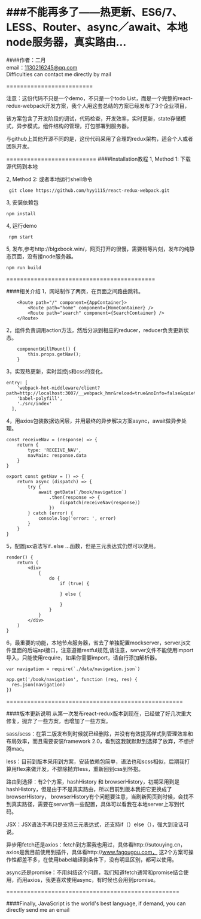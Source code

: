 ###不能再多了——热更新、ES6/7、LESS、Router、async／await、本地node服务器，真实路由...
==========================================

####作者：二月  
email：1130216245@qq.com  
Difficulties can contact me directly by mail

=========================

注意：这份代码不只是一个demo，不只是一个todo List，而是一个完整的react-redux-webpack开发方案，我个人用这套总结的方案已经发布了3个企业项目，

该方案包含了开发阶段的调试，代码检查，开发效率，实时更新，state存储模式，异步模式，组件结构的管理，打包部署到服务器。

与github上其他开源不同的是，这份代码采用了合理的redux架构，适合个人或者团队开发。

==========================
####Installation教程
1, Method 1: 下载源代码到本地  

2, Method 2: 或者本地运行shell命令  
```
 git clone https://github.com/hyy1115/react-redux-webpack.git
```
 
3, 安装依赖包
```
npm install
```

4, 运行demo
   ```
    npm start
   ```

5, 发布,参考http://blgxbook.win/，网页打开的很慢，需要稍等片刻，发布的纯静态页面，没有接node服务器。
```
npm run build
```

===========================================

####相关介绍
1，网站制作了两页，在页面之间路由跳转。  
```
    <Route path="/" component={AppContainer}>
        <Route path="home" component={HomeContainer} />
        <Route path="search" component={SearchContainer} />
    </Route>
```

2，组件负责调用action方法，然后分派到相应的reducer，reducer负责更新状态。  
```
    componentWillMount() {
        this.props.getNav();
    }
```

3，实现热更新，实时监控js和css的变化。  
```
entry: [
    'webpack-hot-middleware/client?path=http://localhost:3007/__webpack_hmr&reload=true&noInfo=false&quiet=false',
    'babel-polyfill',
    './src/index'
  ],
```

4，用axios包装数据访问层，并用最终的异步解决方案async，await做异步处理。  
```
const receiveNav = (response) => {
    return {
        type: 'RECEIVE_NAV',
        navMain: response.data
    }
}

export const getNav = () => {
    return async (dispatch) => {
        try {
            await getData(`/book/navigation`)
                .then(response => {
                    dispatch(receiveNav(response))
                })
        } catch (error) {
            console.log('error: ', error)
        }
    }
}
```

5，配置jsx语法写if..else ...函数，但是三元表达式仍然可以使用。  
```
render() {
    return (
        <div>
            {
                do {
                    if (true) {
                        
                    } else {
                    
                    }
                }
            }
        </div>
    )
}
```

6，最重要的功能，本地节点服务器，省去了单独配置mockserver，server.js文件里面的后端api接口，注意遵循restful规范,请注意，server文件不能使用import导入，只能使用require，如果你需要import，请自行添加解析器。
```
var navigation = require(`./data/navigation.json`)

app.get('/book/navigation', function (req, res) {
  res.json(navigation)
})
```

===================================================

####版本更新说明
从第一次发布react-redux版本到现在，已经做了好几次重大修复，抛弃了一些方案，也增加了一些方案。

sass/scss：在第二版发布到时候就已经删除，并没有有效提高样式到管理效率和布局效率，而且需要安装framework 2.0，看到这我就默默到选择了放弃，不想折腾mac。

less：目前到版本采用到方案，安装依赖包简单，语法也和scss相似，后期我打算用flex来做开发，不排除抛弃less，重新回到css到怀抱。

路由到选择：有2个方案，hashHistory 和 browserHistory，初期采用到是hashHistory，但是由于不是真实路由，所以目前到版本我把它更换成了browserHistory，
browserHistory有个问题要注意，当刷新网页到时候，会找不到真实路径，需要在server做一些配置，具体可以看我在本地server上写到代码。

JSX：JSX语法不再只是支持三元表达式，还支持if（）else（），强大到没话可说。

异步用fetch还是axios：fetch到方案我也用过，具体看http://sutouying.cn，axios是我目前使用到插件，具体看http://www.fagougou.com，
这2个方案可操作性都差不多，在使用babel编译到条件下，没有明显区别，都可以使用。

async还是promise：不用纠结这个问题，我们知道fetch通常和promise结合使用，而用axios，我更喜欢使用async，有时候也会用到promise。

==================================================

####Finally, JavaScript is the world's best language, if demand, you can directly send me an email  
